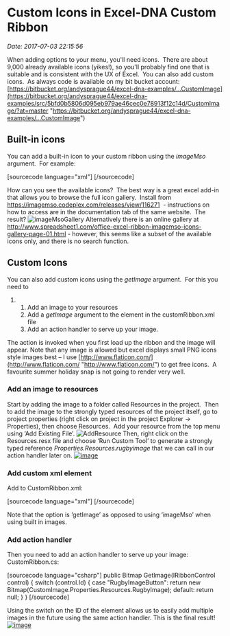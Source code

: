 # Custom Icons in Excel-DNA Custom Ribbon
_Date: 2017-07-03 22:15:56_

When adding options to your menu, you'll need icons.  There are about 9,000 already available icons (yikes!), so you'll probably find one that is suitable and is consistent with the UX of Excel.  You can also add custom icons.  As always code is available on my bit bucket account: [https://bitbucket.org/andysprague44/excel-dna-examples/...CustomImage](https://bitbucket.org/andysprague44/excel-dna-examples/src/5bfd0b5806d095eb979ae46cec0e78913f12c14d/CustomImage/?at=master "https://bitbucket.org/andysprague44/excel-dna-examples/...CustomImage")

## Built-in icons

You can add a built-in icon to your custom ribbon using the *imageMso* argument.  For example:

[sourcecode language="xml"]
[/sourcecode]

How can you see the available icons?  The best way is a great excel add-in that allows you to browse the full icon gallery.  Install from <https://imagemso.codeplex.com/releases/view/116271>  - instructions on how to access are in the documentation tab of the same website.  The result?
![imageMsoGallery](https://andysprague.com/wp-content/uploads/2017/04/imagemsogallery.png)
Alternatively there is an online gallery at <http://www.spreadsheet1.com/office-excel-ribbon-imagemso-icons-gallery-page-01.html> - however, this seems like a subset of the available icons only, and there is no search function.

## Custom Icons

You can also add custom icons using the *getImage* argument.  For this you need to

1. 1. Add an image to your resources
   2. Add a *getImage* argument to the element in the customRibbon.xml file
   3. Add an action handler to serve up your image.

The action is invoked when you first load up the ribbon and the image will appear.
Note that any image is allowed but excel displays small PNG icons style images best – I use [http://www.flaticon.com/](http://www.flaticon.com/ "http://www.flaticon.com/") to get free icons.  A favourite summer holiday snap is not going to render very well.

### Add an image to resources

Start by adding the image to a folder called Resources in the project.  Then to add the image to the strongly typed resources of the project itself, go to project properties (right click on project in the project Explorer -> Properties), then choose Resources.  Add your resource from the top menu using ‘Add Existing File’.
![AddResource](https://andysprague.com/wp-content/uploads/2017/04/addresource.jpg)
Then, right click on the Resources.resx file and choose ‘Run Custom Tool’ to generate a strongly typed reference *Properties.Resources.rugbyimage* that we can call in our action handler later on.
[![image](http://andysprague.com/wp-content/uploads/2017/07/image_thumb2.png "image")](http://andysprague.com/wp-content/uploads/2017/07/image2.png)

### Add custom xml element

Add to CustomRibbon.xml:

[sourcecode language="xml"]
[/sourcecode]

Note that the option is ‘getImage’ as opposed to using ‘imageMso’ when using built in images.

### Add action handler

Then you need to add an action handler to serve up your image:
CustomRibbon.cs:

[sourcecode language="csharp"]
public Bitmap GetImage(IRibbonControl control)
{
switch (control.Id)
{
case "RugbyImageButton": return new Bitmap(CustomImage.Properties.Resources.RugbyImage);
default: return null;
}
}
[/sourcecode]

Using the switch on the ID of the element allows us to easily add multiple images in the future using the same action handler.
This is the final result!
[![image](http://andysprague.com/wp-content/uploads/2017/07/image_thumb3.png "image")](http://andysprague.com/wp-content/uploads/2017/07/image3.png)